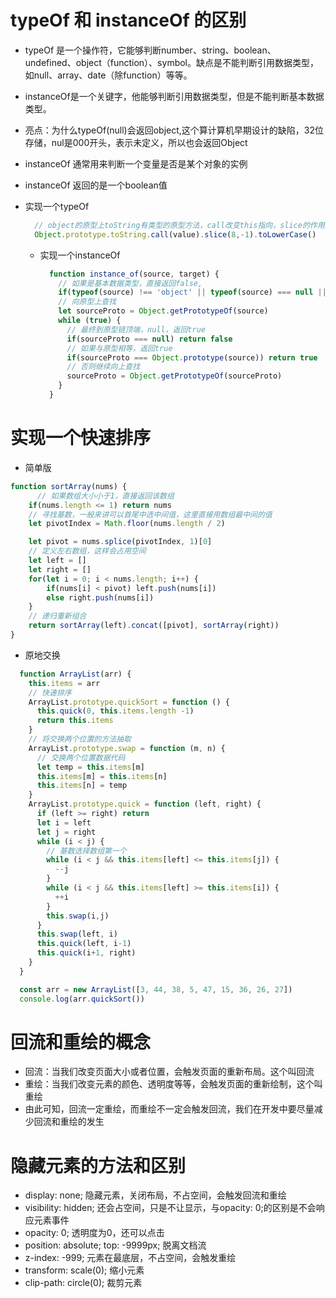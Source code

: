 # typeOf 和 instanceOf 的区别
  - typeOf 是一个操作符，它能够判断number、string、boolean、undefined、object（function）、symbol。缺点是不能判断引用数据类型，如null、array、date（除function）等等。
  - instanceOf是一个关键字，他能够判断引用数据类型，但是不能判断基本数据类型。
  - 亮点：为什么typeOf(null)会返回object,这个算计算机早期设计的缺陷，32位存储，nul是000开头，表示未定义，所以也会返回Object

  - instanceOf 通常用来判断一个变量是否是某个对象的实例
  - instanceOf 返回的是一个boolean值

  - 实现一个typeOf
    ```js
      // object的原型上toString有类型的原型方法，call改变this指向，slice的作用是去掉[object ]
      Object.prototype.toString.call(value).slice(8,-1).toLowerCase()

    ```

    - 实现一个instanceOf
      ```js
        function instance_of(source, target) {
          // 如果是基本数据类型，直接返回false,
          if(typeof(source) !== 'object' || typeof(source) === null || typeof(source) !== 'function' ) return false
          // 向原型上查找
          let sourceProto = Object.getPrototypeOf(source)
          while (true) {
            // 最终到原型链顶端，null，返回true
            if(sourceProto === null) return false
            // 如果与原型相等，返回true
            if(sourceProto === Object.prototype(source)) return true
            // 否则继续向上查找
            sourceProto = Object.getPrototypeOf(sourceProto)
          }
        }
      ```

# 实现一个快速排序
  - 简单版
  ```js
  function sortArray(nums) {
        // 如果数组大小小于1，直接返回该数组
      if(nums.length <= 1) return nums
      // 寻找基数，一般来讲可以首尾中选中间值，这里直接用数组最中间的值
      let pivotIndex = Math.floor(nums.length / 2)

      let pivot = nums.splice(pivotIndex, 1)[0]
      // 定义左右数组，这样会占用空间
      let left = []
      let right = []
      for(let i = 0; i < nums.length; i++) {
          if(nums[i] < pivot) left.push(nums[i])
          else right.push(nums[i])
      }
      // 递归重新组合
      return sortArray(left).concat([pivot], sortArray(right))
  }
  ```
  - 原地交换
  ```js
    function ArrayList(arr) {
      this.items = arr
      // 快速排序
      ArrayList.prototype.quickSort = function () {
        this.quick(0, this.items.length -1)
        return this.items
      }
      // 将交换两个位置的方法抽取
      ArrayList.prototype.swap = function (m, n) {
        // 交换两个位置数据代码
        let temp = this.items[m]
        this.items[m] = this.items[n]
        this.items[n] = temp
      }
      ArrayList.prototype.quick = function (left, right) {
        if (left >= right) return
        let i = left
        let j = right
        while (i < j) {
          // 基数选择数组第一个
          while (i < j && this.items[left] <= this.items[j]) {
            --j
          }
          while (i < j && this.items[left] >= this.items[i]) {
            ++i
          }
          this.swap(i,j)
        }
        this.swap(left, i)
        this.quick(left, i-1)
        this.quick(i+1, right)
      }
    }

    const arr = new ArrayList([3, 44, 38, 5, 47, 15, 36, 26, 27])
    console.log(arr.quickSort())
  ```

# 回流和重绘的概念
  - 回流：当我们改变页面大小或者位置，会触发页面的重新布局。这个叫回流
  - 重绘：当我们改变元素的颜色、透明度等等，会触发页面的重新绘制，这个叫重绘
  - 由此可知，回流一定重绘，而重绘不一定会触发回流，我们在开发中要尽量减少回流和重绘的发生

# 隐藏元素的方法和区别
  - display: none; 隐藏元素，关闭布局，不占空间，会触发回流和重绘
  - visibility: hidden; 还会占空间，只是不让显示，与opacity: 0;的区别是不会响应元素事件
  - opacity: 0; 透明度为0，还可以点击
  - position: absolute; top: -9999px; 脱离文档流
  - z-index: -999; 元素在最底层，不占空间，会触发重绘
  - transform: scale(0); 缩小元素
  - clip-path: circle(0); 裁剪元素


